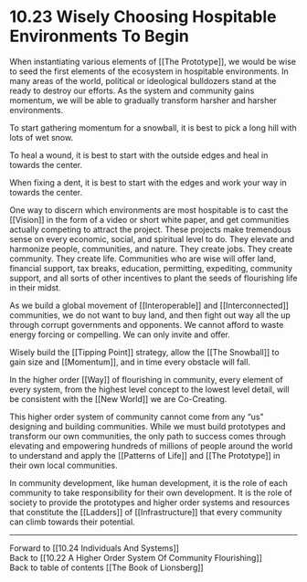 # 10.23 Wisely Choosing Hospitable Environments To Begin

When instantiating various elements of [[The Prototype]], we would be wise to seed the first elements of the ecosystem in hospitable environments. In many areas of the world, political or ideological bulldozers stand at the ready to destroy our efforts. As the system and community gains momentum, we will be able to gradually transform harsher and harsher environments. 

To start gathering momentum for a snowball, it is best to pick a long hill with lots of wet snow. 

To heal a wound, it is best to start with the outside edges and heal in towards the center. 

When fixing a dent, it is best to start with the edges and work your way in towards the center. 

One way to discern which environments are most hospitable is to cast the [[Vision]] in the form of a video or short white paper, and get communities actually competing to attract the project. These projects make tremendous sense on every economic, social, and spiritual level to do. They elevate and harmonize people, communities, and nature. They create jobs. They create community. They create life. Communities who are wise will offer land, financial support, tax breaks, education, permitting, expediting, community support, and all sorts of other incentives to plant the seeds of flourishing life in their midst.

As we build a global movement of [[Interoperable]] and [[Interconnected]] communities, we do not want to buy land, and then fight out way all the up through corrupt governments and opponents. We cannot afford to waste energy forcing or compelling. We can only invite and offer.  

Wisely build the [[Tipping Point]] strategy, allow the [[The Snowball]] to gain size and [[Momentum]], and in time every obstacle will fall.

In the higher order [[Way]] of flourishing in community, every element of every system, from the highest level concept to the lowest level detail, will be consistent with the [[New World]] we are Co-Creating.

This higher order system of community cannot come from any “us” designing and building communities. While we must build prototypes and transform our own communities, the only path to success comes through elevating and empowering hundreds of millions of people around the world to understand and apply the [[Patterns of Life]] and [[The Prototype]] in their own local communities. 

In community development, like human development, it is the role of each community to take responsibility for their own development. It is the role of society to provide the prototypes and higher order systems and resources that constitute the [[Ladders]] of [[Infrastructure]] that every community can climb towards their potential.

___

Forward to [[10.24 Individuals And Systems]]                   
Back to [[10.22 A Higher Order System Of Community Flourishing]]                        
Back to table of contents [[The Book of Lionsberg]]  

